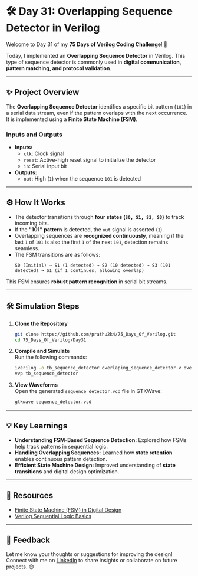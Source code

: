 # 🛠️ Day 31: Overlapping Sequence Detector in Verilog  

Welcome to Day 31 of my **75 Days of Verilog Coding Challenge**! 🎉  

Today, I implemented an **Overlapping Sequence Detector** in Verilog. This type of sequence detector is commonly used in **digital communication, pattern matching, and protocol validation**.  

---

## ✨ Project Overview  

The **Overlapping Sequence Detector** identifies a specific bit pattern (`101`) in a serial data stream, even if the pattern overlaps with the next occurrence. It is implemented using a **Finite State Machine (FSM)**.  

### **Inputs and Outputs**  
- **Inputs:**  
  - `clk`: Clock signal  
  - `reset`: Active-high reset signal to initialize the detector  
  - `in`: Serial input bit  
- **Outputs:**  
  - `out`: High (`1`) when the sequence `101` is detected  

---

## ⚙️ How It Works  

- The detector transitions through **four states (`S0, S1, S2, S3`)** to track incoming bits.  
- If the **"101" pattern** is detected, the `out` signal is asserted (`1`).  
- Overlapping sequences are **recognized continuously**, meaning if the last `1` of `101` is also the first `1` of the next `101`, detection remains seamless.  
- The FSM transitions are as follows:  
  ```
  S0 (Initial) → S1 (1 detected) → S2 (10 detected) → S3 (101 detected) → S1 (if 1 continues, allowing overlap)
  ```

This FSM ensures **robust pattern recognition** in serial bit streams.  

---

## 🛠️ Simulation Steps  

1. **Clone the Repository**  
   ```bash
   git clone https://github.com/prathu2k4/75_Days_Of_Verilog.git
   cd 75_Days_Of_Verilog/Day31
   ```  

2. **Compile and Simulate**  
   Run the following commands:  
   ```bash
   iverilog -o tb_sequence_detector overlaping_sequence_detector.v overlaping_sequence_detector_tb.v
   vvp tb_sequence_detector
   ```  

3. **View Waveforms**  
   Open the generated `sequence_detector.vcd` file in GTKWave:  
   ```bash
   gtkwave sequence_detector.vcd
   ```  

---

## 💡 Key Learnings  

- **Understanding FSM-Based Sequence Detection:** Explored how FSMs help track patterns in sequential logic.  
- **Handling Overlapping Sequences:** Learned how **state retention** enables continuous pattern detection.  
- **Efficient State Machine Design:** Improved understanding of **state transitions** and digital design optimization.  

---

## 🔗 Resources  

- [Finite State Machine (FSM) in Digital Design](https://www.circuitstoday.com/finite-state-machine)  
- [Verilog Sequential Logic Basics](https://www.chipverify.com/verilog/verilog-sequential-circuits)  

---

## 🤝 Feedback  

Let me know your thoughts or suggestions for improving the design! Connect with me on [LinkedIn](https://www.linkedin.com/in/pratham-jainvs) to share insights or collaborate on future projects. 😊  
